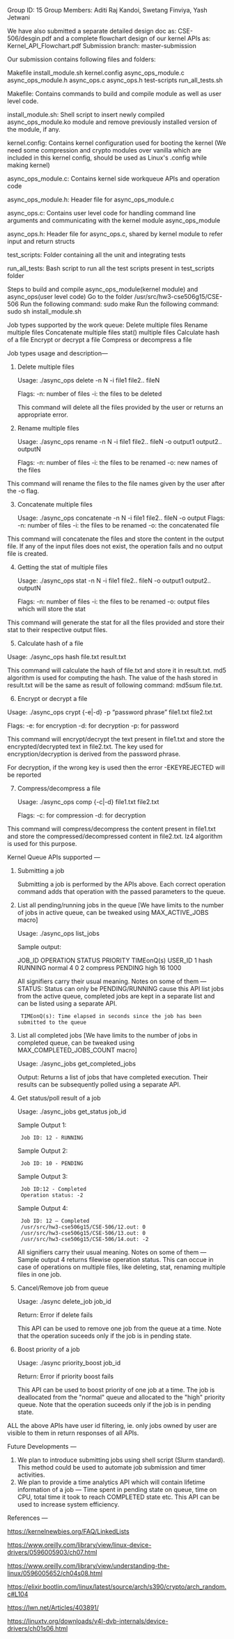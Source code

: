 Group ID: 15
Group Members: Aditi Raj Kandoi, Swetang Finviya, Yash Jetwani

We have also submitted a separate detailed design doc as: CSE-506/desgin.pdf
and a complete flowchart design of our kernel APIs as: Kernel_API_Flowchart.pdf
Submission branch: master-submission

$$$$$$$$$$$$$$$$$$$$$$$$$$$$$$$$$$$$$$$$$$$$$$$$$$$$$$$$$$$$$$$$$$$$$$$$$$$$$$$$$$$$$$$$$$$$$$$$$$$$$$$$$$$$$$$$$$$$$$$$$$$$$$$$$$$$$$$$$$$$

Our submission contains following files and folders:

Makefile
install_module.sh
kernel.config
async_ops_module.c
async_ops_module.h
async_ops.c
async_ops.h
test-scripts
run_all_tests.sh

Makefile:
	Contains commands to build and compile module as well as user level code.

install_module.sh:
    Shell script to insert newly compiled async_ops_module.ko module and remove previously installed version of the module, if any.

kernel.config:
	Contains kernel configuration used for booting the kernel (We need some compression and crypto modules over vanilla which are included in this kernel config, should be used as Linux's .config while making kernel)

async_ops_module.c:
	Contains kernel side workqueue APIs and operation code

async_ops_module.h: 
	Header file for async_ops_module.c

async_ops.c:
    Contains user level code for handling command line arguments and communicating with the kernel module async_ops_module

async_ops.h:
	Header file for async_ops.c, shared by kernel module to refer input and return structs

test_scripts:
	Folder containing all the unit and integrating tests

run_all_tests:
	Bash script to run all the test scripts present in test_scripts folder

$$$$$$$$$$$$$$$$$$$$$$$$$$$$$$$$$$$$$$$$$$$$$$$$$$$$$$$$$$$$$$$$$$$$$$$$$$$$$$$$$$$$$$$$$$$$$$$$$$$$$$$$$$$$$$$$$$$$$$$$$$$$$$$$$$$$$$$$$$$$

Steps to build and compile async_ops_module(kernel module) and async_ops(user level code)
Go to the folder /usr/src/hw3-cse506g15/CSE-506
Run the following command: sudo make
Run the following command: sudo sh install_module.sh

Job types supported by the work queue:
Delete multiple files
Rename multiple files
Concatenate multiple files
stat() multiple files
Calculate hash of a file
Encrypt or decrypt a file
Compress or decompress a file

Job types usage and description—

1. Delete multiple files
	
	Usage: ./async_ops delete -n N -i file1 file2.. fileN
	
	Flags:
		-n: number of files
		-i: the files to be deleted

	This command will delete all the files provided by the user or returns an appropriate error.

2. Rename multiple files
	
	Usage: ./async_ops rename -n N -i file1 file2.. fileN -o output1 output2.. outputN

	Flags:
		-n: number of files
		-i: the files to be renamed
		-o: new names of the files

This command will rename the files to the file names given by the user after the -o flag.

3. Concatenate multiple files

	Usage: ./async_ops concatenate -n N -i file1 file2.. fileN -o output
	Flags:
		-n: number of files
		-i: the files to be renamed
		-o: the concatenated file

This command will concatenate the files and store the content in the output file. If any of the input files does not exist, the operation fails and no output file is created.

4. Getting the stat of  multiple files
	
	Usage: ./async_ops stat -n N -i file1 file2.. fileN -o output1 output2.. outputN

	Flags:
		-n: number of files
		-i: the files to be renamed
		-o: output files which will store the stat

This command will generate the stat for all  the files provided and store their stat to their respective output files.

5. Calculate hash of a file

Usage: ./async_ops hash file.txt result.txt

This command will calculate the hash of file.txt and store it in result.txt. md5 algorithm is used for computing the hash. The value of the hash stored in result.txt will be the same as result of following command: md5sum file.txt.

6. Encrypt or decrypt a file   

Usage: ./async_ops crypt {-e|-d} -p “password phrase” file1.txt file2.txt

Flags:
	-e: for encryption
	-d: for decryption
	-p: for password

This command will encrypt/decrypt the text present in file1.txt and store the encrypted/decrypted text in file2.txt. The key used for encryption/decryption is derived from the password phrase.

For decryption, if the wrong key is used then the error -EKEYREJECTED will be reported

7. Compress/decompress a file

	Usage: ./async_ops comp {-c|-d} file1.txt file2.txt

	Flags:
		-c: for compression
		-d: for decryption

This command will compress/decompress the content present in file1.txt and store the compressed/decompressed  content in file2.txt. lz4 algorithm is used for this purpose.

$$$$$$$$$$$$$$$$$$$$$$$$$$$$$$$$$$$$$$$$$$$$$$$$$$$$$$$$$$$$$$$$$$$$$$$$$$$$$$$$$$$$$$$$$$$$$$$$$$$$$$$$$$$$$$$$$$$$$$$$$$$$$$$$$$$$$$$$$$$$

Kernel Queue APIs supported —

1. Submitting a job

    Submitting a job is performed by the APIs above. Each correct operation command adds that operation with the passed parameters to the queue.

2. List all pending/running jobs in the queue [We have limits to the number of jobs in active queue, can be tweaked using MAX_ACTIVE_JOBS macro]

    Usage: ./async_ops list_jobs

    Sample output:

    JOB_ID          OPERATION           STATUS          PRIORITY            TIMEonQ(s)          USER_ID
    1               hash                RUNNING         normal              4                   0
    2               compress            PENDING         high                16                  1000

    All signifiers carry their usual meaning. Notes on some of them —
        STATUS: Status can only be PENDING/RUNNING cause this API list jobs from the active queue, completed jobs are kept in a separate list and can be listed using a separate API.

        TIMEonQ(s): Time elapsed in seconds since the job has been submitted to the queue

3. List all completed jobs [We have limits to the number of jobs in completed queue, can be tweaked using MAX_COMPLETED_JOBS_COUNT macro]

    Usage: ./async_jobs get_completed_jobs

    Output: Returns a list of jobs that have completed execution. Their results can be subsequently polled using a separate API.

4. Get status/poll result of a job

    Usage: ./async_jobs get_status job_id

    Sample Output 1:

        Job ID: 12 - RUNNING

    Sample Output 2:

        Job ID: 10 - PENDING

    Sample Output 3:

        Job ID:12 - Completed
        Operation status: -2

    Sample Output 4:

        Job ID: 12 — Completed
        /usr/src/hw3-cse506g15/CSE-506/12.out: 0
        /usr/src/hw3-cse506g15/CSE-506/13.out: 0
        /usr/src/hw3-cse506g15/CSE-506/14.out: -2

    All signifiers carry their usual meaning. Notes on some of them —
    Sample output 4 returns filewise operation status. This can occue in case of operations on multiple files, like deleting, stat, renaming multiple files in one job.

5. Cancel/Remove job from queue

    Usage: ./async delete_job job_id

    Return: Error if delete fails

    This API can be used to remove one job from the queue at a time. Note that the operation suceeds only if the job is in pending state.

6. Boost priority of a job

    Usage: ./async priority_boost job_id

    Return: Error if priority boost fails

    This API can be used to boost priority of one job at a time. The job is deallocated from the "normal" queue and allocated to the "high" priority queue. Note that the operation suceeds only if the job is in pending state.



ALL the above APIs have user id filtering, ie. only jobs owned by user are visible to them in return responses of all APIs.

$$$$$$$$$$$$$$$$$$$$$$$$$$$$$$$$$$$$$$$$$$$$$$$$$$$$$$$$$$$$$$$$$$$$$$$$$$$$$$$$$$$$$$$$$$$$$$$$$$$$$$$$$$$$$$$$$$$$$$$$$$$$$$$$$$$$$$$$$$$$

Future Developments —

1. We plan to introduce submitting jobs using shell script (Slurm standard). This method could be used to automate job submission and timer activities.
2. We plan to provide a time analytics API which will contain lifetime information of a job — Time spent in pending state on queue, time on CPU, total time it took to reach COMPLETED state etc. This API can be used to increase system efficiency.

$$$$$$$$$$$$$$$$$$$$$$$$$$$$$$$$$$$$$$$$$$$$$$$$$$$$$$$$$$$$$$$$$$$$$$$$$$$$$$$$$$$$$$$$$$$$$$$$$$$$$$$$$$$$$$$$$$$$$$$$$$$$$$$$$$$$$$$$$$$$

References —

https://kernelnewbies.org/FAQ/LinkedLists

https://www.oreilly.com/library/view/linux-device-drivers/0596005903/ch07.html

https://www.oreilly.com/library/view/understanding-the-linux/0596005652/ch04s08.html

https://elixir.bootlin.com/linux/latest/source/arch/s390/crypto/arch_random.c#L104

https://lwn.net/Articles/403891/

https://linuxtv.org/downloads/v4l-dvb-internals/device-drivers/ch01s06.html


$$$$$$$$$$$$$$$$$$$$$$$$$$$$$$$$$$$$$$$$$$$$$$$$$$$$$$$$$$$$$$$$$$$$$$$$$$$$$$$$$$$$$$$$$$$$$$$$$$$$$$$$$$$$$$$$$$$$$$$$$$$$$$$$$$$$$$$$$$$$
